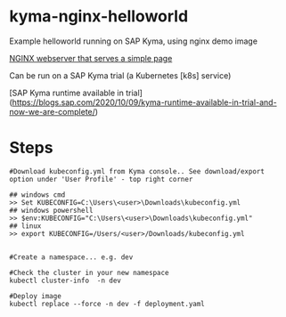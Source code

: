 # kyma-nginx-helloworld


Example helloworld running on SAP Kyma, using nginx demo image  

[NGINX webserver that serves a simple page](https://github.com/nginxinc/NGINX-Demos/tree/master/nginx-hello)

Can be run on a SAP Kyma trial (a Kubernetes [k8s] service)

[SAP Kyma runtime available in trial] (https://blogs.sap.com/2020/10/09/kyma-runtime-available-in-trial-and-now-we-are-complete/)

# Steps
```
#Download kubeconfig.yml from Kyma console.. See download/export option under 'User Profile' - top right corner

## windows cmd
>> Set KUBECONFIG=C:\Users\<user>\Downloads\kubeconfig.yml 
## windows powershell
>> $env:KUBECONFIG="C:\Users\<user>\Downloads\kubeconfig.yml" 
## linux
>> export KUBECONFIG=/Users/<user>/Downloads/kubeconfig.yml 


#Create a namespace... e.g. dev

#Check the cluster in your new namespace
kubectl cluster-info  -n dev

#Deploy image
kubectl replace --force -n dev -f deployment.yaml  
```
